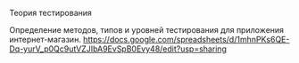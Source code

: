 Теория тестирования

Определение методов, типов и уровней тестирования для приложения интернет-магазин. https://docs.google.com/spreadsheets/d/1mhnPKs6QE-Dq-yurV_p0Qc9utVZJIbA9EvSpB0Evy48/edit?usp=sharing
